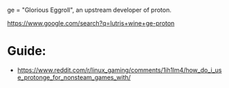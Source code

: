 ge = "Glorious Eggroll", an upstream developer of proton.

https://www.google.com/search?q=lutris+wine+ge-proton

# Guide:
- https://www.reddit.com/r/linux_gaming/comments/1ih1lm4/how_do_i_use_protonge_for_nonsteam_games_with/
